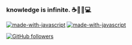 ### knowledge is infinite. ☕🙌🥳💻

[![made-with-javascript](https://img.shields.io/badge/wuchao-blog-1f425f.svg)](https://jerrywu001.vercel.app/)
[![made-with-javascript](https://img.shields.io/badge/wuchao-知乎-1f425f.svg)](https://www.zhihu.com/people/chao-wu-91)

[![GitHub followers](https://github-readme-stats.vercel.app/api?username=jerrywu001&show_icons=true&hide=issues&bg_color=30,e96443,904e95&title_color=fff&text_color=fff&icon_color=fff)](https://github.com/anuraghazra/github-readme-stats)
